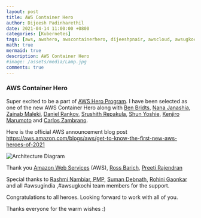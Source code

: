 ```yaml
---
layout: post
title: AWS Container Hero
author: Dijeesh Padinharethil
date: 2021-04-14 11:00:00 +0800
categories: [Kubernetes]
tags: [aws, awshero, awscontainerhero, dijeeshpnair, awscloud, awsugkochi, awsugindia ]
math: true
mermaid: true
description: AWS Container Hero
#image: /assets/media/Lamp.jpg
comments: true
---
```


### AWS Container Hero

Super excited to be a part of [AWS Hero Program](https://aws.amazon.com/developer/community/heroes/dijeesh-padinharethi/). I have been selected as one of the new AWS Container Hero along with [Ben Bridts](https://aws.amazon.com/developer/community/heroes/ben-bridts/), [Nana Janashia](https://aws.amazon.com/developer/community/heroes/nana-janashia/), [Zainab Maleki](https://aws.amazon.com/developer/community/heroes/zainab-maleki/), [Daniel Rankov](https://aws.amazon.com/developer/community/heroes/daniel-rankov/), [Srushith Repakula](https://aws.amazon.com/developer/community/heroes/srushith-repakula/), [Shun Yoshie](https://aws.amazon.com/developer/community/heroes/shun-yoshie/), [Kenjiro Marumoto](https://aws.amazon.com/developer/community/heroes/kenjiro-marumoto/) and [Carlos Zambrano](https://aws.amazon.com/developer/community/heroes/carlos-zambrano/). 


Here is the official AWS announcement blog post https://aws.amazon.com/blogs/aws/get-to-know-the-first-new-aws-heroes-of-2021

![Architecture Diagram](https://raw.githubusercontent.com/dijeesh/dijeesh.github.io/master/assets/media/aws-container-hero.png.jpg)


Thank you [Amazon Web Services](https://www.linkedin.com/company/amazon-web-services/) (AWS), [Ross Barich](https://www.linkedin.com/in/rossbarich/), [Preeti Rajendran](https://www.linkedin.com/in/preetirajendran/)


Special thanks to [Rashmi Nambiar, PMP](https://www.linkedin.com/in/rashminambiar/), [Suman Debnath](https://www.linkedin.com/in/suman-d/), [Rohini Gaonkar](https://www.linkedin.com/in/rohinigaonkar) and all #awsugindia ,#awsugkochi team members for the support.


Congratulations to all heroes. Looking forward to work with all of you.


Thanks everyone for the warm wishes :)
